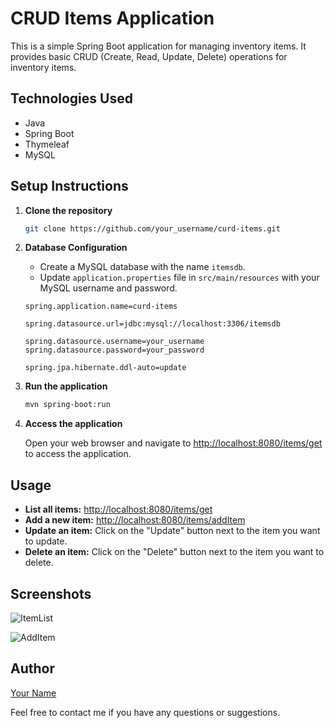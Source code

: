 # CRUD Items Application

This is a simple Spring Boot application for managing inventory items. It provides basic CRUD (Create, Read, Update, Delete) operations for inventory items.

## Technologies Used

- Java
- Spring Boot
- Thymeleaf
- MySQL

## Setup Instructions

1. **Clone the repository**

    ```bash
    git clone https://github.com/your_username/curd-items.git
    ```

2. **Database Configuration**

    - Create a MySQL database with the name `itemsdb`.
    - Update `application.properties` file in `src/main/resources` with your MySQL username and password.
    
    ```properties
    spring.application.name=curd-items
    
    spring.datasource.url=jdbc:mysql://localhost:3306/itemsdb
    
    spring.datasource.username=your_username
    spring.datasource.password=your_password
    
    spring.jpa.hibernate.ddl-auto=update
    ```

3. **Run the application**

    ```bash
    mvn spring-boot:run
    ```

4. **Access the application**

    Open your web browser and navigate to [http://localhost:8080/items/get](http://localhost:8080/items/get) to access the application.

## Usage

- **List all items:** [http://localhost:8080/items/get](http://localhost:8080/items/get)
- **Add a new item:** [http://localhost:8080/items/addItem](http://localhost:8080/items/addItem)
- **Update an item:** Click on the "Update" button next to the item you want to update.
- **Delete an item:** Click on the "Delete" button next to the item you want to delete.

## Screenshots

![ItemList](screenshots/item_list.png)

![AddItem](screenshots/add_item.png)

## Author

[Your Name](https://github.com/your_username)

Feel free to contact me if you have any questions or suggestions.
